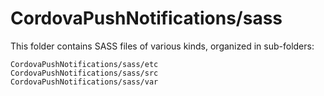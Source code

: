 # CordovaPushNotifications/sass

This folder contains SASS files of various kinds, organized in sub-folders:

    CordovaPushNotifications/sass/etc
    CordovaPushNotifications/sass/src
    CordovaPushNotifications/sass/var
